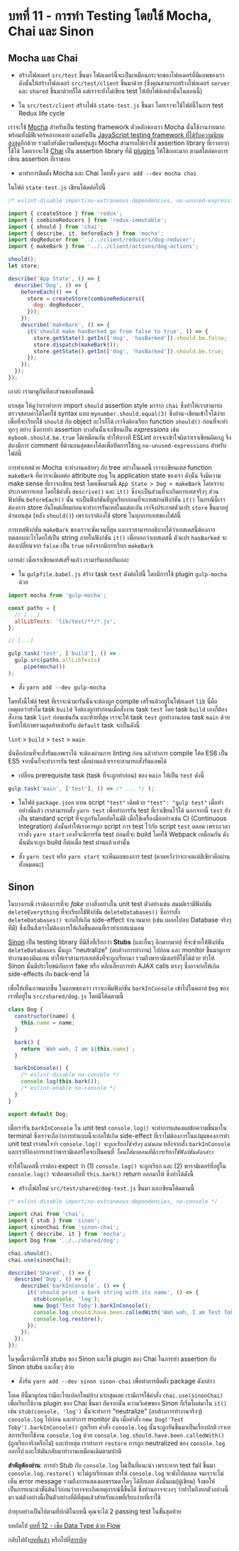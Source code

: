 # บทที่ 11 - การทำ Testing โดยใช้ Mocha, Chai และ Sinon

## Mocha และ Chai

- สร้างโฟลเดอร์ `src/test` ขึ้นมา โฟลเดอร์นี้จะเป็นเหมือนกระจกของโฟลเดอร์ที่มีแอพของเรา ดังนั้นให้สร้างโฟลเดอร์ `src/test/client` ขึ้นมาด้วย (ซึ่งคุณสามารถสร้างโฟลเดอร์ `server` และ `shared` ขึ้นมาด้วยก็ได้ แต่เราจะยังไม่เขียน test ให้กับไฟล์เหล่านั้นในตอนนี้)

- ใน `src/test/client` สร้างไฟล์ `state-test.js` ขึ้นมา โดยเราจะใช้ไฟล์นี้ในการ test Redux life cycle

เราจะใช้ [Mocha](http://mochajs.org/) สำหรับเป็น testing framework ตัวหลักของเรา Mocha นั้นใช้งานง่ายมาก พร้อมทั้งมีฟีเจอร์หลากหลาย แถมยังเป็น [JavaScript testing framework ที่ได้รับความนิยมสูงสุด](http://stateofjs.com/2016/testing/)อีกด้วย รวมถึงยังมีความยืดหยุ่นสูง Mocha สามารถให้เราใช้ assertion library ที่เราอยากใช้ได้ โดยเราจะใช้ [Chai](http://chaijs.com/) เป็น assertion library ที่มี [plugins](http://chaijs.com/plugins/) ให้ใช้เยอะมาก ตามสไตล์ของการเขียน assertion ที่เราชอบ

- มาทำการติดตั้ง Mocha และ Chai โดยสั่ง `yarn add --dev mocha chai`

ในไฟล์ `state-test.js` เขียนโค้ดต่อไปนี้

```javascript
/* eslint-disable import/no-extraneous-dependencies, no-unused-expressions */

import { createStore } from 'redux';
import { combineReducers } from 'redux-immutable';
import { should } from 'chai';
import { describe, it, beforeEach } from 'mocha';
import dogReducer from '../../client/reducers/dog-reducer';
import { makeBark } from '../../client/actions/dog-actions';

should();
let store;

describe('App State', () => {
  describe('Dog', () => {
    beforeEach(() => {
      store = createStore(combineReducers({
        dog: dogReducer,
      }));
    });
    describe('makeBark', () => {
      it('should make hasBarked go from false to true', () => {
        store.getState().getIn(['dog', 'hasBarked']).should.be.false;
        store.dispatch(makeBark());
        store.getState().getIn(['dog', 'hasBarked']).should.be.true;
      });
    });
  });
});
```

เอาล่ะ เรามาดูกันทีละส่วนของทั้งหมดนี้

แรกสุด ให้ดูว่าเราทำการ import `should` assertion style มาจาก `chai` ซึ่งทำให้เราสามารถตรวจสอบค่าได้โดยใช้ syntax แบบ `mynumber.should.equal(3)` ซึ่งอ่าน-เขียนเข้าใจได้ง่าย เพื่อที่จะเรียกใช้ `should` กับ object อะไรก็ได้ เราจึงต้องเรียก function `should()` ก่อนที่จะทำทุกๆ อย่าง ซึ่งการทำ assertion บางอันนั้นจะเขียนเป็น *expressions* เช่น `mybook.should.be.true` ได้เหมือนกัน ทำให้บางที ESLint อาจจะเข้าใจผิดว่าเราเขียนผิดกฎ จึงต้องมีการ comment ที่ด้านบนสุดของโค้ดเพื่อปิดการใช้กฎ `no-unused-expressions` สำหรับไฟล์นี้

การทำเทสด้วย Mocha จะทำงานคล้ายๆ กับ tree อย่างในเคสนี้ เราจะเขียนเทส function `makeBark` ที่ควรจะมีผลต่อ attribute `dog` ใน application state ของเรา ดังนั้น จึงมีความ make sense ที่เราจะเขียน test โดยเช็คตามนี้ `App State > Dog > makeBark` โดยเราจะประกาศการเทส โดยใช้คำสั่ง `descrive()` และ `it()` ซึ่งจะเป็นส่วนที่จะเกิดการเทสจริงๆ ส่วนฟังก์ชัน `beforeEach()` นั้น จะเป็นฟังก์ชันที่ถูกเรียกก่อนที่จะเทสผ่านฟังก์ชัน `it()` ในกรณีนี้เราต้องการ store อันใหม่เอี่ยมก่อนจะทำการรันเทสในแต่ละอัน เราจึงประกาศตัวแปร `store` ขึ้นมาอยู่ด้านบนสุด (หลัง `should()`) เพราะเราต้องใช้ store ในทุกการเทสของไฟล์นี้

การเทสฟังก์ชัน `makeBark` ของเราจะชัดเจนที่สุด และเราสามารถอธิบายได้ว่าเทสเคสนี้ต้องการทดสอบอะไรโดยใส่เป็น string ภายในฟังก์ชัน `it()` เพื่อบอกว่าเทสเคสนี้ ตัวแปร `hasBarked` จะต้องเปลี่ยนจาก `false` เป็น `true` หลังจากมีการเรียก `makeBark`

เอาหล่ะ เมื่อเราเขียนเทสเสร็จแล้ว เรามารันเทสกันเถอะ

- ใน `gulpfile.babel.js` สร้าง task `test` ดังต่อไปนี้ โดยมีการใช้ plugin `gulp-mocha` ด้วย

```javascript
import mocha from 'gulp-mocha';

const paths = {
  // [...]
  allLibTests: 'lib/test/**/*.js',
};

// [...]

gulp.task('test', ['build'], () =>
  gulp.src(paths.allLibTests)
    .pipe(mocha())
);
```

- สั่ง `yarn add --dev gulp-mocha`

โดยทั้งนี้ไฟล์ test ที่เราจะนำมารันนั่นจะต้องถูก compile เสร็จแล้วอยู่ในโฟลเดอร์ `lib` นี่คือเหตุผลว่าทำไม task `build` จึงต้องถูกทำก่อนเมื่อสั่งงาน task `test` โดย task `build` เองก็ต้องสั่งงาน task `lint` ก่อนเช่นกัน และท้ายที่สุด เราจะให้ task `test` ถูกทำงานก่อน task `main` ด้วย ซึ่งทำให้ภาพรวมสุดท้ายสำหรับ `default` task จะเป็นดังนี้

`lint` > `build` > `test` > `main`

นั่นคือก่อนที่จะสั่งรันแอพเราได้ จะต้องผ่านการ linting ก่อน แล้วทำการ compile โค้ด ES6 เป็น ES5 จากนั้นก็จะทำการรัน test เมื่อผ่านแล้วเราจะสามารถสั่งรันแอพได้

- เปลี่ยน prerequisite task (task ที่จะถูกทำก่อน) ของ `main` ให้เป็น `test` ดังนี้

```javascript
gulp.task('main', ['test'], () => /* ... */ );
```

- ในไฟล์ `package.json` แทน script `"test"` เดิมด้วย `"test": "gulp test"` เมื่อทำอย่างนี้แล้ว เราสามารถสั่ง `yarn test` เพื่อทำการรัน test ที่เราเขียนไว้ได้ นอกจากนี้ `test` ยังเป็น standard script ที่จะถูกรันโดยอัตโนมัติ เมื่อใช้เครื่องมืออย่างเช่น CI (Continuous Integration) ดังนั้นทำให้เราควรผูก script การ test ไว้กับ script `test` ตลอด เพราะเวลาเราสั่ง `yarn start` เองก็จะมีการรัน test ก่อนที่จะ build โดยใช้ Webpack เหมือนกัน ดังนั้นมันจะถูก build ก็ต่อเมื่อ test ผ่านแล้วเท่านั้น

- สั่ง `yarn test` หรือ `yarn start` จะเห็นผลของการ test (คาดหวังว่าจะเจอแต่สีเขียวคือผ่านทั้งหมดนะ)

## Sinon

ในบางกรณี เราต้องการที่จะ *fake* บางสิ่งอย่างใน unit test ตัวอย่างเช่น สมมติเรามีฟังก์ชัน `deleteEverything` ที่จะเรียกใช้ฟังก์ชัน `deleteDatabases()` ซึ่งการสั่ง `deleteDatabases()` จะก่อให้เกิด side-effect จำนวนมาก (เช่น เผลอไปลบ Database จริงๆ ที่มี) ซึ่งเป็นสิ่งเราไม่ต้องการให้เกิดขึ้นตอนที่เราทำเทสแน่นอน

[Sinon](http://sinonjs.org/) เป็น testing library ที่มีสิ่งที่เรียกว่า **Stubs** (และอื่นๆ อีกมากมาย) ที่จะช่วยให้ฟังก์ชัน `deleteDatabases` นั้นถูก "neutralize" (ลบล้างการทำงาน) ไปก่อน และ monitor ขึ้นมาดูการทำงานของมันแทน ทำให้เราสามารถเทสสิ่งที่จะถูกเรียกมา รวมถึงพารามิเตอร์ที่ใช้ได้ด้วย ทำให้ Sinon นั้นมีประโยชน์กับการ fake หรือ หลีกเลี่ยงการทำ AJAX calls ตรงๆ ซึ่งอาจก่อให้เกิด side-effects กับ back-end ได้

เพื่อให้เห็นภาพมากขึ้น ในแอพของเรา เราจะเพิ่มฟังก์ชัน `barkInConsole` เข้าไปในคลาส `Dog` ของเราที่อยู่ใน `src/shared/dog.js` โดยมีโค้ดตามนี้

```javascript
class Dog {
  constructor(name) {
    this.name = name;
  }

  bark() {
    return `Wah wah, I am ${this.name}`;
  }

  barkInConsole() {
    /* eslint-disable no-console */
    console.log(this.bark());
    /* eslint-enable no-console */
  }
}

export default Dog;
```

เมื่อเรารัน `barkInConsole` ใน unit test `console.log()` จะทำการแสดงผลข้อความขึ้นมาใน terminal ซึ่งเราจะถือว่าการทำแบบนี้จะก่อให้เกิด side-effect ที่เราไม่ต้องการในแง่มุมของการทำ unit test เราสนใจว่า `console.log()` *จะถูกเรียกใช้จริงๆ แน่นอน* หลังจากสั่ง `barkInConsole` และเรายัง้องการเทสว่าพารามิเตอร์ใดจะเป็นคนที่ *โดนใส่มาตอนที่มีการเรียกใช้ฟังก์ชันดังกล่าว*

ทำให้ในเคสนี้ เราต้อง expect ว่า (1) `console.log()` จะถูกเรียก และ (2) พารามิเตอร์ที่อยู่ใน `console.log()` จะต้องตรงกับที่ `this.bark()` return ออกมาให้ ซึ่งทำได้ดังนี้

- สร้างไฟล์ใหม่ `src/test/shared/dog-test.js` ขึ้นมา และเขียนโค้ดตามนี้

```javascript
/* eslint-disable import/no-extraneous-dependencies, no-console */

import chai from 'chai';
import { stub } from 'sinon';
import sinonChai from 'sinon-chai';
import { describe, it } from 'mocha';
import Dog from '../../shared/dog';

chai.should();
chai.use(sinonChai);

describe('Shared', () => {
  describe('Dog', () => {
    describe('barkInConsole', () => {
      it('should print a bark string with its name', () => {
        stub(console, 'log');
        new Dog('Test Toby').barkInConsole();
        console.log.should.have.been.calledWith('Wah wah, I am Test Toby');
        console.log.restore();
      });
    });
  });
});
```

ในจุดนี้เรามีการใช้ *stubs* ของ Sinon และใช้ plugin ของ Chai ในการทำ assertion กับ Sinon stubs และอื่นๆ ด้วย

- สั่งรัน `yarn add --dev sinon sinon-chai` เพื่อทำการติดตั้ง package ดังกล่าว

โอเค ทีนี้มาดูก่อนว่ามีอะไรแปลกใหม่บ้าง แรกสุดเลย เรามีการใช้คำสั่ง `chai.use(sinonChai)` เพื่อเรียกใช้งาน plugin ของ Chai ขึ้นมา ถัดจากนั้น ความวิเศษของ Sinon ก็เริ่มโผล่มาใน `it()` เช่น `stub(console, 'log')` นั้นจะทำการ "neutralize" (ลบล้างการทำงานจริงๆ) `console.log` ไปก่อน และทำการ monitor มัน เมื่อคำสั่ง `new Dog('Test Toby').barkInConsole()` ถูกเรียก คำสั่ง `console.log` นั้นจะถูกรันขึ้นมาเป็นเรื่องปกติ เราเทสการเรียกใช้งาน `console.log` ด้วย `console.log.should.have.been.calledWith()` (ถูกเรียกจริงหรือไม่) และท้ายสุด เราทำการ `restore` การถูก neutralized ของ `console.log` ออกไป และให้มันกลับมาทำงานเหมือนเดิมตามปกติ

**สำคัญต้องอ่าน**: การทำ Stub กับ `console.log` ไม่เป็นที่แนะนำ เพราะหาก test fail ขึ้นมา `console.log.restore()` จะไม่ถูกเรียกเลย ทำให้ `console.log` จะพังไปตลอด จนเราจะไม่เห็น error message รวมถึงการแสดงผลธรรมดาใดๆ ได้อีกเลย ดังนั้นผม(ผู้เขียน) จึงขอให้เป็นการแนะนำขั้นต้นไว้ก่อนว่าอาจจะเกิดเหตุการณ์นี้ขึ้นได้ ซึ่งท่านอาจจะงงๆ ว่าทำไมถึงยกตัวอย่างนี้มา แต่ตัวอย่างนี้เป็นตัวอย่างที่ดีที่สุดแล้วสำหรับแอพที่เรียบง่ายที่เราใช้

ถ้าทุกอย่างเป็นไปตามที่ปกติในบทนี้ คุณจะได้ 2 passing test ในขั้นสุดท้าย

บทถัดไป [บทที่ 12 - เช็ค Data Type ด้วย Flow](/tutorial/12-flow)

กลับไปยัง[บทที่แล้ว](/tutorial/10-immutable-redux-improvements) หรือไปที่[สารบัญ](https://github.com/MicroBenz/js-stack-from-scratch#table-of-contents)

